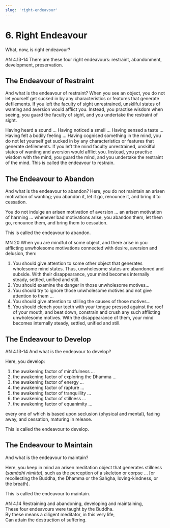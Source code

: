 ```yaml
---
slug: 'right-endeavour'
---
```


# 6. Right Endeavour

What, now, is right endeavour?

<span class="sutta-ref">AN 4.13-14</span> There are these four right endeavours: restraint, abandonment, development, preservation.

## The Endeavour of Restraint

And what is the endeavour of restraint? When you see an object, you do not let yourself get sucked in by any characteristics or features that generate defilements. If you left the faculty of sight unrestrained, unskilful states of wanting and aversion would afflict you. Instead, you practise wisdom when seeing, you guard the faculty of sight, and you undertake the restraint of sight.

Having heard a sound … Having noticed a smell … Having sensed a taste … Having felt a bodily feeling … Having cognised something in the mind, you do not let yourself get sucked in by any characteristics or features that generate defilements. If you left the mind faculty unrestrained, unskilful states of wanting and aversion would afflict you. Instead, you practise wisdom with the mind, you guard the mind, and you undertake the restraint of the mind. This is called the endeavour to restrain.

## The Endeavour to Abandon

And what is the endeavour to abandon? Here, you do not maintain an arisen motivation of wanting; you abandon it, let it go, renounce it, and bring it to cessation.

You do not indulge an arisen motivation of aversion … an arisen motivation of harming … whenever bad motivations arise, you abandon them, let them go, renounce them, and bring them to cessation.

This is called the endeavour to abandon.

<span class="sutta-ref">MN 20</span> When you are mindful of some object, and there arise in you afflicting unwholesome motivations connected with desire, aversion and delusion, then:

1. You should give attention to some other object that generates wholesome mind states. Thus, unwholesome states are abandoned and subside. With their disappearance, your mind becomes internally steady, settled, unified and still.
1. You should examine the danger in those unwholesome motives…
1. You should try to ignore those unwholesome motives and not give attention to them …
1. You should give attention to stilling the causes of those motives…
1. You should clench your teeth with your tongue pressed against the roof of your mouth, and beat down, constrain and crush any such afflicting unwholesome motives. With the disappearance of them, your mind becomes internally steady, settled, unified and still.

## The Endeavour to Develop

<span class="sutta-ref">AN 4.13-14</span> And what is the endeavour to develop?

Here, you develop:

1. the awakening factor of mindfulness …
1. the awakening factor of exploring the Dhamma …
1. the awakening factor of energy …
1. the awakening factor of rapture …
1. the awakening factor of tranquillity …
1. the awakening factor of stillness …
1. the awakening factor of equanimity …

every one of which is based upon seclusion (physical and mental), fading away, and cessation, maturing in release.

This is called the endeavour to develop.

## The Endeavour to Maintain

And what is the endeavour to maintain?

Here, you keep in mind an arisen meditation object that generates stillness (_samādhi nimitta_), such as the perception of a skeleton or corpse … \[or recollecting the Buddha, the Dhamma or the Saṅgha, loving-kindness, or the breath].

This is called the endeavour to maintain.

<span class="sutta-ref">AN 4.14</span> Restraining and abandoning, developing and maintaining,<br />
These four endeavours were taught by the Buddha.<br />
By these means a diligent meditator, in this very life,<br />
Can attain the destruction of suffering.
